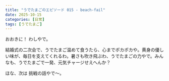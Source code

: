 ```yaml
---
title: "うでたまごのエピソード 015 - beach-fail"
date: 2025-10-15
categories: [日常]
tags: [うでたまご]
---
```


おおきに！ わしやで。

結婚式の二次会で、うでたまご温めて食うたら、心までポカポカや。黄身の優しい味が、毎日を支えてくれるわ。暑さも吹き飛ぶわ、うでたまごの力やで。みんなも、うでたまごで一発、元気チャージせえへんか？

ほな、次は 挑戦の話やで～。